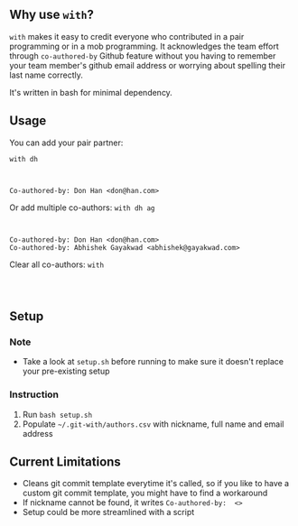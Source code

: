 
## Why use `with`?
`with` makes it easy to credit everyone who contributed in a pair programming or in a mob programming. It acknowledges the team effort through `co-authored-by` Github feature without you having to remember your team member's github email address or worrying about spelling their last name correctly.

It's written in bash for minimal dependency.


## Usage

You can add your pair partner:

`with dh`

```


Co-authored-by: Don Han <don@han.com>
```


Or add multiple co-authors:
`with dh ag`
```


Co-authored-by: Don Han <don@han.com>
Co-authored-by: Abhishek Gayakwad <abhishek@gayakwad.com>
```

Clear all co-authors:
`with`
```



```


## Setup
### Note
- Take a look at `setup.sh` before running to make sure it doesn't replace your pre-existing setup

### Instruction
1. Run `bash setup.sh`
1. Populate `~/.git-with/authors.csv` with nickname, full name and email address


## Current Limitations

- Cleans git commit template everytime it's called, so if you like to have a custom git commit template, you might have to find a workaround
- If nickname cannot be found, it writes `Co-authored-by:  <>`
- Setup could be more streamlined with a script
